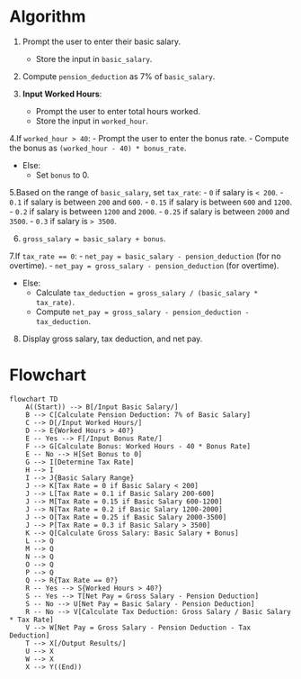 # Algorithm 

1. Prompt the user to enter their basic salary.
   - Store the input in `basic_salary`.

2. Compute `pension_deduction` as 7% of `basic_salary`.

3. **Input Worked Hours**:
   - Prompt the user to enter total hours worked.
   - Store the input in `worked_hour`.

4.If `worked_hour > 40`:
     - Prompt the user to enter the bonus rate.
     - Compute the bonus as `(worked_hour - 40) * bonus_rate`.
   - Else:
     - Set `bonus` to 0.

5.Based on the range of `basic_salary`, set `tax_rate`:
     - `0` if salary is `< 200`.
     - `0.1` if salary is between `200` and `600`.
     - `0.15` if salary is between `600` and `1200`.
     - `0.2` if salary is between `1200` and `2000`.
     - `0.25` if salary is between `2000` and `3500`.
     - `0.3` if salary is `> 3500`.

6. `gross_salary = basic_salary + bonus`.

7.If `tax_rate == 0`:
     - `net_pay = basic_salary - pension_deduction` (for no overtime).
     - `net_pay = gross_salary - pension_deduction` (for overtime).
   - Else:
     - Calculate `tax_deduction = gross_salary / (basic_salary * tax_rate)`.
     - Compute `net_pay = gross_salary - pension_deduction - tax_deduction`.

8. Display gross salary, tax deduction, and net pay.

# Flowchart 

```mermaid
flowchart TD
    A((Start)) --> B[/Input Basic Salary/]
    B --> C[Calculate Pension Deduction: 7% of Basic Salary]
    C --> D[/Input Worked Hours/]
    D --> E{Worked Hours > 40?}
    E -- Yes --> F[/Input Bonus Rate/]
    F --> G[Calculate Bonus: Worked Hours - 40 * Bonus Rate]
    E -- No --> H[Set Bonus to 0]
    G --> I[Determine Tax Rate]
    H --> I
    I --> J{Basic Salary Range}
    J --> K[Tax Rate = 0 if Basic Salary < 200]
    J --> L[Tax Rate = 0.1 if Basic Salary 200-600]
    J --> M[Tax Rate = 0.15 if Basic Salary 600-1200]
    J --> N[Tax Rate = 0.2 if Basic Salary 1200-2000]
    J --> O[Tax Rate = 0.25 if Basic Salary 2000-3500]
    J --> P[Tax Rate = 0.3 if Basic Salary > 3500]
    K --> Q[Calculate Gross Salary: Basic Salary + Bonus]
    L --> Q
    M --> Q
    N --> Q
    O --> Q
    P --> Q
    Q --> R{Tax Rate == 0?}
    R -- Yes --> S{Worked Hours > 40?}
    S -- Yes --> T[Net Pay = Gross Salary - Pension Deduction]
    S -- No --> U[Net Pay = Basic Salary - Pension Deduction]
    R -- No --> V[Calculate Tax Deduction: Gross Salary / Basic Salary * Tax Rate]
    V --> W[Net Pay = Gross Salary - Pension Deduction - Tax Deduction]
    T --> X[/Output Results/]
    U --> X
    W --> X
    X --> Y((End))


   
   











